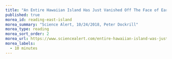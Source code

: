 ```yaml
---
title: "An Entire Hawaiian Island Has Just Vanished Off The Face of Earth"
published: true
morea_id: reading-east-island
morea_summary: "Science Alert, 10/24/2018, Peter Dockrill"
morea_type: reading
morea_sort_order: 2
morea_url: https://www.sciencealert.com/entire-hawaiian-island-was-just-erased-by-hurricane-east-walaka-chip-fletcher-monk-seals-green-sea-turtles
morea_labels:
  - 10 minutes
---
```


